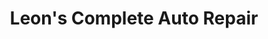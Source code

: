 ---
title: "Leon's Complete Auto Repair"
url: /chicago/leons-complete-auto-repair/
shop: car repair
---